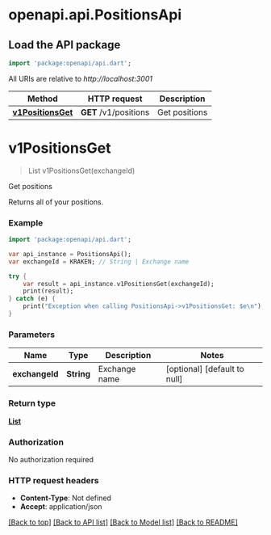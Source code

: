# openapi.api.PositionsApi

## Load the API package
```dart
import 'package:openapi/api.dart';
```

All URIs are relative to *http://localhost:3001*

Method | HTTP request | Description
------------- | ------------- | -------------
[**v1PositionsGet**](PositionsApi.md#v1PositionsGet) | **GET** /v1/positions | Get positions


# **v1PositionsGet**
> List<Position> v1PositionsGet(exchangeId)

Get positions

Returns all of your positions.

### Example 
```dart
import 'package:openapi/api.dart';

var api_instance = PositionsApi();
var exchangeId = KRAKEN; // String | Exchange name

try { 
    var result = api_instance.v1PositionsGet(exchangeId);
    print(result);
} catch (e) {
    print("Exception when calling PositionsApi->v1PositionsGet: $e\n");
}
```

### Parameters

Name | Type | Description  | Notes
------------- | ------------- | ------------- | -------------
 **exchangeId** | **String**| Exchange name | [optional] [default to null]

### Return type

[**List<Position>**](Position.md)

### Authorization

No authorization required

### HTTP request headers

 - **Content-Type**: Not defined
 - **Accept**: application/json

[[Back to top]](#) [[Back to API list]](../README.md#documentation-for-api-endpoints) [[Back to Model list]](../README.md#documentation-for-models) [[Back to README]](../README.md)

